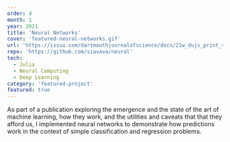 ```yaml
---
order: 4
month: 1
year: 2021
title: 'Neural Networks'
cover: 'featured-neural-networks.gif'
url: 'https://issuu.com/dartmouthjournalofscience/docs/21w_dujs_print_v1/16'
repo: 'https://github.com/siavava/neural'
tech:
  - Julia
  - Neural Computing
  - Deep Learning
category: 'featured-project'
featured: true
---
```


As part of a publication exploring the emergence and the state of the art
of machine learning, how they work, and the utilities and caveats that
that they afford us, I implemented neural networks to demonstrate
how predictions work in the context of simple classification
and regression problems.
